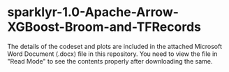 # sparklyr-1.0-Apache-Arrow-XGBoost-Broom-and-TFRecords

The details of the codeset and plots are included in the attached Microsoft Word Document (.docx) file in this repository. 
You need to view the file in "Read Mode" to see the contents properly after downloading the same.
